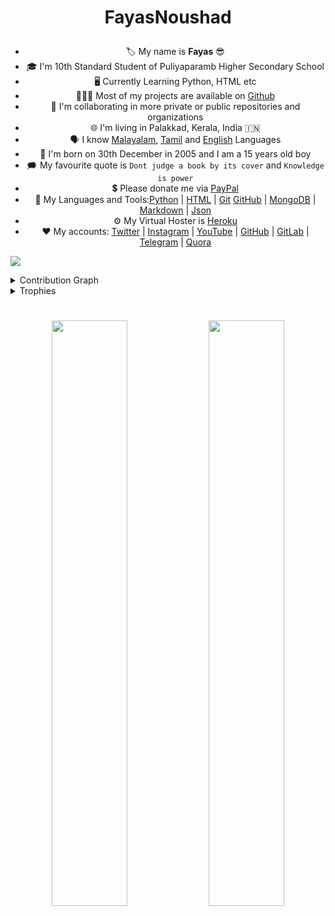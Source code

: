 <h1><p align="center">FayasNoushad</p></h1>


<ul align="center">
<li>🏷️ My name is <strong>Fayas</strong> 😎</li>
<li>🎓 I'm 10th Standard Student of Puliyaparamb Higher Secondary School</li>
<li>🖥️ Currently Learning Python, HTML etc</li>
<li>👨🏻‍💻 Most of my projects are available on <a href="https://github.com/FayasNoushad?tab=repositories">Github</a></li>
<li>🔭 I'm collaborating in more private or public repositories and organizations</li>
<li>🌐 I'm living in Palakkad, Kerala, India 🇮🇳</li>
<li>🗣️ I know <a href="https://google.com/search?q=Malayalam">Malayalam</a>, <a href="https://google.com/search?q=Tamil">Tamil</a> and <a href="https://google.com/search?q=English">English</a> Languages</li>
<li>🎂 I'm born on 30th December in 2005 and I am a 15 years old boy</li>
<li>🗯️ My favourite quote is <code>Dont judge a book by its cover</code> and <code>Knowledge is power</code></li>
<li>💲 Please donate me via <a href="https://paypal.me/FayasNoushad">PayPal</a></li>
<li>🔨 My Languages and Tools:<a href="https://www.python.org">Python</a> | <a href="https://html.spec.whatwg.org/">HTML</a> | <a href="https://git-scm.com/">Git</a> <a href="https://github.com/">GitHub</a> | <a href="https://mongodb.com/">MongoDB</a> | <a href="https://daringfireball.net/projects/markdown/">Markdown</a> | <a href="https://json.org">Json</a></li>
<li>⚙️ My Virtual Hoster is <a href="https://heroku.com">Heroku</a></li>
<li>❤️ My accounts: <a href="https://twitter.com/FayasNoushad">Twitter</a> | <a href="https://instagram.com/TheFayas">Instagram</a> | <a href="https://youtube.com/channel/UCqC-Yzy8J9FuTH_lDRhBMCA">YouTube</a> | <a href="https://github.com/FayasNoushad">GitHub</a> | <a href="https://gitlab.com/FayasNoushad">GitLab</a> | <a href="https://telegram.me/FayasNoushad">Telegram</a> | <a href="https://www.quora.com/profile/Fayas-Noushad-1">Quora</a></li>
</ul>


<a href="https://github.com/404"><img src="https://user-images.githubusercontent.com/73097560/115834477-dbab4500-a447-11eb-908a-139a6edaec5c.gif"></a>


<details><summary>Contribution Graph</summary>
<br/>
<p align="center">
    <img
        width="96%"
        src="https://activity-graph.herokuapp.com/graph?username=FayasNoushad&theme=xcode"
    />
</p>
</details>


<details><summary>Trophies</summary>
<br/>
<p align="center">
    <img
        width="96%"
        src="https://github-profile-trophy.vercel.app/?username=FayasNoushad"
    />
</details>

#


<p align="center">
    <img
        width="49%"
        src="https://github-readme-stats.vercel.app/api?username=FayasNoushad&count_private=true&include_all_commits=true&show_icons=true&theme=tokyonight&custom_title=GitHub+Stats"
    />
    <img
        width="49%"
        src="https://github-readme-streak-stats.herokuapp.com?user=FayasNoushad&theme=tokyonight"
    />
</p>
